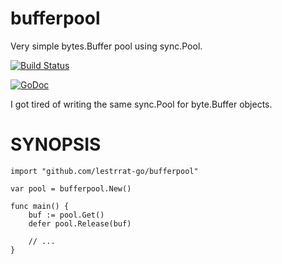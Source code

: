 # bufferpool

Very simple bytes.Buffer pool using sync.Pool.

[![Build Status](https://travis-ci.org/lestrrat-go/bufferpool.svg?branch=master)](https://travis-ci.org/lestrrat-go/bufferpool)

[![GoDoc](https://godoc.org/github.com/lestrrat-go/bufferpool?status.svg)](https://godoc.org/github.com/lestrrat-go/bufferpool)


I got tired of writing the same sync.Pool for byte.Buffer objects.

# SYNOPSIS


```
import "github.com/lestrrat-go/bufferpool"

var pool = bufferpool.New()

func main() {
    buf := pool.Get()
    defer pool.Release(buf)

    // ...
}
```

